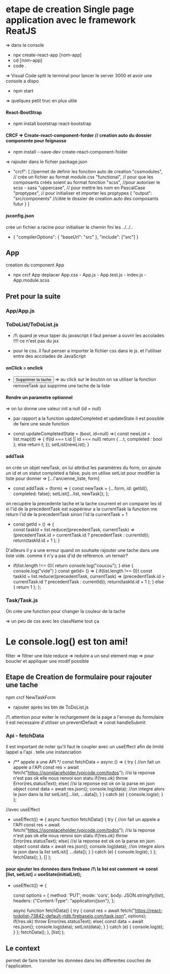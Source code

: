 # etape de creation Single page application avec le framework ReatJS

=> dans la console
* npx create-react-app [nom-app]
* cd [nom-app]
* code . 

=> Visual Code
split le terminal pour lancer le server 3000 et avoir une console a dispo

* npm start

=> quelques petit truc en plus utile
#### React-BootStrap
* npm install bootstrap react-bootstrap

#### CRCF => Create-react-component-forder  // creation auto du dossier componente pour feignasse
* npm install --save-dev create-react-component-folder

=> rajouter dans le fichier package.json
* "crcf": [ //permet de definir les fonction auto de creation
    "cssmodules", // crée un fichier au format module.css
    "functional", // pour que les composants créés soient au format fonction
    "scss", //pour autoriser le scss - sass
    "uppercase", // pour mettre les nom en PascalCase
    "proptypes", // pour initialiser et importer les proptypes
    {
        "output": "src/components" //cible le dossier de creation auto des composants futur
    }
]

#### jsconfig.json 
crée un fichier a racine pour initialiser le chemin fini les ../../.. 
* {
    "compilerOptions": {
    "baseUrl": "src"
    },
    "include": ["src"]
}


## App
creation du component App

* npx crcf App
deplacer App.css - App.js - App.test.js - index.js -App.module.scss

## Pret pour la suite

### App/App.js

### ToDoList/ToDoList.js

* /!\ quand je veux taper du javascript il faut penser a ouvrir les accolades !!!! ce n'est pas du jsx

* pour le css. il faut penser a importer le fichier css dans le js. et l'utiliser entre des accolades de JavaScript

#### onClick = onclick
 * <button onClick={removeTask}>Supprimer la tache</button>
 => au click sur le bouton on va utiliser la fonction removeTask qui supprime une tache de la liste


 #### Rendre un parametre optionnel
=> on lui donne une valeur init a null (id = null)
 * par rapport a la function updateCompleted et updateState il est possible de faire une seule function

 * const updateCompletedState = (bool, id=null) =>{
     const newList = list.map((t) => {
         if(id === t.id || id === null) return {
             ...t, completed : bool
         };
         else return t;
     });
        setList(newList);
 }
 

#### addTask
on crée un objet newTask, on lui attribut les paramètres du form, on ajoute un id et un statut completed a false, puis on utilise setList pour modifier la liste pour donner => [...l'ancienne_liste, form]
* const addTask = (form) => {
    const newTask = {...form, id: getId(), completed: false};
    setList([...list, newTask]);
};

on recupére la precedente tache et la tache courrent et on comparer les id
si l'id de la precedentTask est suppérieur a la currentTask
la function me return l'id de la precedentTask sinon l'id la currentTask  + 1
*  const getId = () => {   
    const taskId = list.reduce((precedentTask, currentTask) => (precedentTask.id > currentTask.id ? precedentTask : currentId));
    return(taskId.id + 1 );
 }

D'ailleurs il y a une erreur quand on souhaite rajouter une tache dans une liste vide. comme il n'y a pas d'id de référence.
un ternair?
* if(list.length !== 0){
       return console.log("coucou");
     } else {
       console.log("vide")
     }
const getId= () => {
  if(list.length !== 0){
  const taskId = list.reduce((precedentTask, currentTask) => (precedentTask.id > currentTask.id ? precedentTask : currentId));
      return(taskId.id + 1 );
  } else {
      return 1
  };
};




### Task/Task.js
  On crée une function pour changer la couleur de la tache

=> un peu de css avec les className tout ça

# Le console.log() est ton ami!


filter => filtrer une liste
reduce => reduire a un seul element
map => pour boucler et appliquer une modif possible

## Etape de Creation de formulaire pour rajouter une tache

npm crcf NewTaskForm

* rajouter après les btn de ToDoList.js 
 <NewTaskForm />
 /!\ attention pour eviter le rechargement de la page a l'envoye du formulaire il est necessaire d'utiliser un preventDefault  => const handleSubmit

### Api - fetchData

Il est important de noter qu'il faut le coupler avec un useEffect afin de limité lappel a l'api . telle une instanciation
 * /** appele a une API */
   const fetchData = async () => {
     try {
       //on fait un appele a l'API
        const res = await fetch("https://jsonplaceholder.typicode.com/todos");
        //si la reponse n'est pas ok elle nous renvoi son statu
        if(!res.ok) throw Error(res.statusText);
        else{
          //si la reponse est ok on la parse en json object
          const data = await res.json();
          console.log(data);
          //on integre alors le json dans la list
          setList([...list, ...data]);
        }
     } catch (e) {
        console.log(e);
     }
   };

//avec useEffect

* useEffect(() => {
     async function fetchData() {
     try {
       //on fait un appele a l'API
        const res = await fetch("https://jsonplaceholder.typicode.com/todos");
        //si la reponse n'est pas ok elle nous renvoi son statu
        if(!res.ok) throw Error(res.statusText);
        else{
          //si la reponse est ok on la parse en json object
          const data = await res.json();
          console.log(data);
          //on integre alors le json dans la list
          setList([ ...data]);
        }
     } catch (e) {
        console.log(e);
     }
   };
      fetchData();
   }, []
   );


#### pour ajouter les données dans firebase /!\ la list est comment ==>   const [list, setList] = useState(initialList);
 * useEffect(() => {

    const options = {
      method: 'PUT',
      mode: 'cors',
      body: JSON.stringify(list),
      headers: {"Content-Type": "application/json"},
    };

     async function fetchData() {
        try {
            const res = await fetch("https://react-todolist-73842-default-rtdb.firebaseio.com/task.json", options);
            if(!res.ok) throw Error(res.statusText);
            else{
                const data = await res.json();
                console.log(data);
                setList(data);
              }
        } catch (e) {
            console.log(e);
        }
      };
          fetchData();
      }, [list]
   );

## Le context

permet de faire transiter les données dans les differentes couches de l'application.